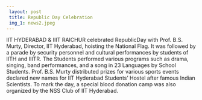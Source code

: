 ```yaml
---
 layout: post	
 title: Republic Day Celebration
 img_1: news2.jpeg
---
```

IIT HYDERABAD & IIIT RAICHUR celebrated RepublicDay with Prof. B.S. Murty, Director, IIT Hyderabad, hoisting the National Flag. It was followed by a parade by security personnel and cultural performances by students of IITH and IIITR. The Students performed various programs such as drama, singing, band performances, and a song in 23 Languages by School Students. Prof. B.S. Murty distributed prizes for various sports events declared new names for IIT Hyderabad Students’ Hostel after famous Indian Scientists. To mark the day, a special blood donation camp was also organized by the NSS Club of IIT Hyderabad.

